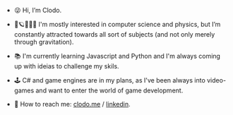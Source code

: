 - 😜 Hi, I’m Clodo.
- 👀🪐👨🏽‍💻 I'm mostly interested in computer science and physics, but I’m constantly attracted towards all sort of subjects (and not only merely through gravitation).
- 📚 I'm currently learning Javascript and Python and I'm always coming up with ideias to challenge my skils.  
- 🕹️ C# and game engines are in my plans, as I've been always into video-games and want to enter the world of game development.

- 👾 How to reach me: [clodo.me](https://www.clodo.me) / [linkedin](https://www.linkedin.com/in/clodomirvianna/).



<!---
clodoN1109/clodoN1109 is a ✨ special ✨ repository because its `README.md` (this file) appears on your GitHub profile.
You can click the Preview link to take a look at your changes.
--->
